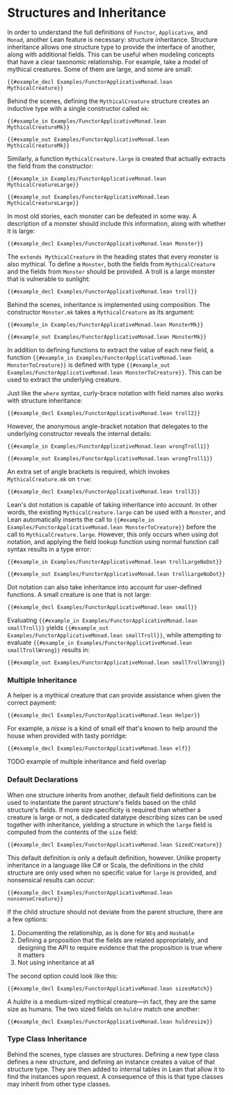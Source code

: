 # Structures and Inheritance

In order to understand the full definitions of `Functor`, `Applicative`, and `Monad`, another Lean feature is necessary: structure inheritance.
Structure inheritance allows one structure type to provide the interface of another, along with additional fields.
This can be useful when modeling concepts that have a clear taxonomic relationship.
For example, take a model of mythical creatures.
Some of them are large, and some are small:
```lean
{{#example_decl Examples/FunctorApplicativeMonad.lean MythicalCreature}}
```
Behind the scenes, defining the `MythicalCreature` structure creates an inductive type with a single constructor called `mk`:
```lean
{{#example_in Examples/FunctorApplicativeMonad.lean MythicalCreatureMk}}
```
```output info
{{#example_out Examples/FunctorApplicativeMonad.lean MythicalCreatureMk}}
```
Similarly, a function `MythicalCreature.large` is created that actually extracts the field from the constructor:
```lean
{{#example_in Examples/FunctorApplicativeMonad.lean MythicalCreatureLarge}}
```
```output info
{{#example_out Examples/FunctorApplicativeMonad.lean MythicalCreatureLarge}}
```

In most old stories, each monster can be defeated in some way.
A description of a monster should include this information, along with whether it is large:
```lean
{{#example_decl Examples/FunctorApplicativeMonad.lean Monster}}
```
The `extends MythicalCreature` in the heading states that every monster is also mythical.
To define a `Monster`, both the fields from `MythicalCreature` and the fields from `Monster` should be provided.
A troll is a large monster that is vulnerable to sunlight:
```lean
{{#example_decl Examples/FunctorApplicativeMonad.lean troll}}
```

Behind the scenes, inheritance is implemented using composition.
The constructor `Monster.mk` takes a `MythicalCreature` as its argument:
```lean
{{#example_in Examples/FunctorApplicativeMonad.lean MonsterMk}}
```
```output info
{{#example_out Examples/FunctorApplicativeMonad.lean MonsterMk}}
```
In addition to defining functions to extract the value of each new field, a function `{{#example_in Examples/FunctorApplicativeMonad.lean MonsterToCreature}}` is defined with type `{{#example_out Examples/FunctorApplicativeMonad.lean MonsterToCreature}}`.
This can be used to extract the underlying creature.

Just like the `where` syntax, curly-brace notation with field names also works with structure inheritance:
```lean
{{#example_decl Examples/FunctorApplicativeMonad.lean troll2}}
```
However, the anonymous angle-bracket notation that delegates to the underlying constructor reveals the internal details:
```lean
{{#example_in Examples/FunctorApplicativeMonad.lean wrongTroll1}}
```
```output error
{{#example_out Examples/FunctorApplicativeMonad.lean wrongTroll1}}
```
An extra set of angle brackets is required, which invokes `MythicalCreature.mk` on `true`:
```lean
{{#example_decl Examples/FunctorApplicativeMonad.lean troll3}}
```


Lean's dot notation is capable of taking inheritance into account.
In other words, the existing `MythicalCreature.large` can be used with a `Monster`, and Lean automatically inserts the call to `{{#example_in Examples/FunctorApplicativeMonad.lean MonsterToCreature}}` before the call to `MythicalCreature.large`.
However, this only occurs when using dot notation, and applying the field lookup function using normal function call syntax results in a type error:
```lean
{{#example_in Examples/FunctorApplicativeMonad.lean trollLargeNoDot}}
```
```output error
{{#example_out Examples/FunctorApplicativeMonad.lean trollLargeNoDot}}
```
Dot notation can also take inheritance into account for user-defined functions.
A small creature is one that is not large:
```lean
{{#example_decl Examples/FunctorApplicativeMonad.lean small}}
```
Evaluating `{{#example_in Examples/FunctorApplicativeMonad.lean smallTroll}}` yields `{{#example_out Examples/FunctorApplicativeMonad.lean smallTroll}}`, while attempting to evaluate `{{#example_in Examples/FunctorApplicativeMonad.lean smallTrollWrong}}` results in:
```output error
{{#example_out Examples/FunctorApplicativeMonad.lean smallTrollWrong}}
```

### Multiple Inheritance

A helper is a mythical creature that can provide assistance when given the correct payment:
```lean
{{#example_decl Examples/FunctorApplicativeMonad.lean Helper}}
```
For example, a _nisse_ is a kind of small elf that's known to help around the house when provided with tasty porridge:
```lean
{{#example_decl Examples/FunctorApplicativeMonad.lean elf}}
```

TODO example of multiple inheritance and field overlap

### Default Declarations

When one structure inherits from another, default field definitions can be used to instantiate the parent structure's fields based on the child structure's fields.
If more size specificity is required than whether a creature is large or not, a dedicated datatype describing sizes can be used together with inheritance, yielding a structure in which the `large` field is computed from the contents of the `size` field:
```lean
{{#example_decl Examples/FunctorApplicativeMonad.lean SizedCreature}}
```
This default definition is only a default definition, however.
Unlike property inheritance in a language like C# or Scala, the definitions in the child structure are only used when no specific value for `large` is provided, and nonsensical results can occur:
```lean
{{#example_decl Examples/FunctorApplicativeMonad.lean nonsenseCreature}}
```
If the child structure should not deviate from the parent structure, there are a few options:

 1. Documenting the relationship, as is done for `BEq` and `Hashable`
 2. Defining a proposition that the fields are related appropriately, and designing the API to require evidence that the proposition is true where it matters
 3. Not using inheritance at all

The second option could look like this:
```lean
{{#example_decl Examples/FunctorApplicativeMonad.lean sizesMatch}}
```

A _huldre_ is a medium-sized mythical creature—in fact, they are the same size as humans.
The two sized fields on `huldre` match one another:
```lean
{{#example_decl Examples/FunctorApplicativeMonad.lean huldresize}}
```


### Type Class Inheritance

Behind the scenes, type classes are structures.
Defining a new type class defines a new structure, and defining an instance creates a value of that structure type.
They are then added to internal tables in Lean that allow it to find the instances upon request.
A consequence of this is that type classes may inherit from other type classes.

